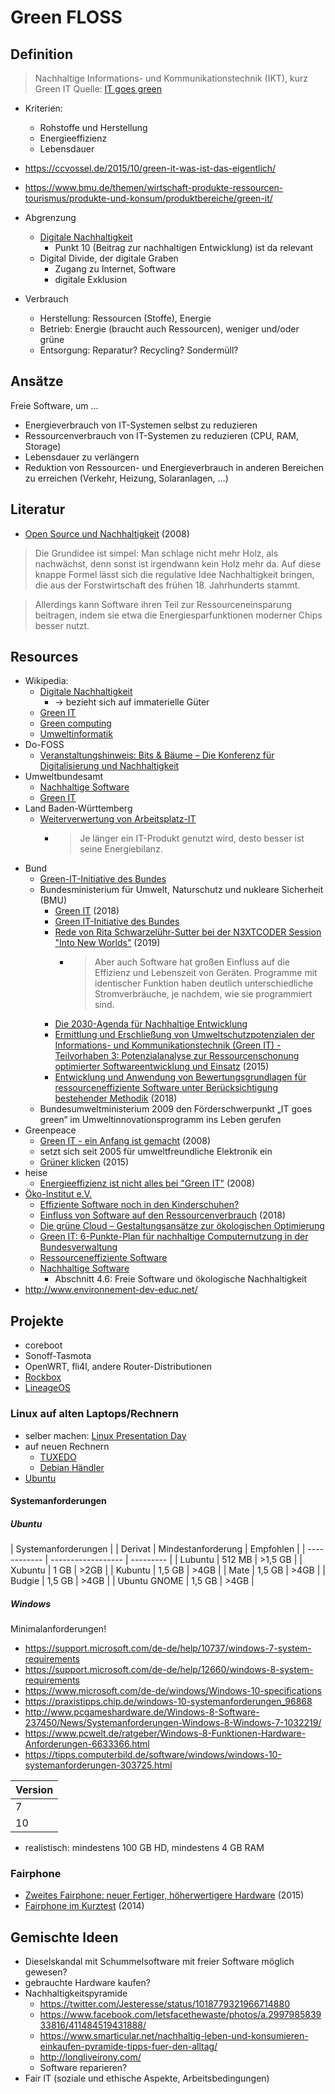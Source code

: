 # Green FLOSS

## Definition

> Nachhaltige Informations- und Kommunikationstechnik (IKT), kurz Green IT
Quelle: [IT goes green](https://www.umweltinnovationsprogramm.de/foerderschwerpunkte/it-goes-green)

* Kriterien:
  * Rohstoffe und Herstellung
  * Energieeffizienz
  * Lebensdauer

* https://ccvossel.de/2015/10/green-it-was-ist-das-eigentlich/
* https://www.bmu.de/themen/wirtschaft-produkte-ressourcen-tourismus/produkte-und-konsum/produktbereiche/green-it/

* Abgrenzung
  * [Digitale Nachhaltigkeit](https://de.wikipedia.org/wiki/Digitale_Nachhaltigkeit)
    * Punkt 10 (Beitrag zur nachhaltigen Entwicklung) ist da relevant
  * Digital Divide, der digitale Graben
    * Zugang zu Internet, Software
    * digitale Exklusion

* Verbrauch 
  * Herstellung: Ressourcen (Stoffe), Energie
  * Betrieb: Energie (braucht auch Ressourcen), weniger und/oder grüne
  * Entsorgung: Reparatur? Recycling? Sondermüll?

## Ansätze

Freie Software, um …

* Energieverbrauch von IT-Systemen selbst zu reduzieren
* Ressourcenverbrauch von IT-Systemen zu reduzieren (CPU, RAM, Storage)
* Lebensdauer zu verlängern
* Reduktion von Ressourcen- und Energieverbrauch in anderen Bereichen zu erreichen (Verkehr, Heizung, Solaranlagen, …)

## Literatur 

* [Open Source und Nachhaltigkeit](https://www.golem.de/0803/58082.html) (2008)

> Die Grundidee ist simpel: Man schlage nicht mehr Holz, als nachwächst, denn sonst ist irgendwann kein Holz mehr da. Auf diese knappe Formel lässt sich die regulative Idee Nachhaltigkeit bringen, die aus der Forstwirtschaft des frühen 18. Jahrhunderts stammt.

> Allerdings kann Software ihren Teil zur Ressourceneinsparung beitragen, indem sie etwa die Energiesparfunktionen moderner Chips besser nutzt.

## Resources

* Wikipedia: 
  * [Digitale Nachhaltigkeit](https://de.wikipedia.org/wiki/Digitale_Nachhaltigkeit)
    * → bezieht sich auf immaterielle Güter
  * [Green IT](https://de.wikipedia.org/wiki/Green_IT)
  * [Green computing](https://en.wikipedia.org/wiki/Green_computing)
  * [Umweltinformatik](https://de.wikipedia.org/wiki/Umweltinformatik)
* Do-FOSS
  * [Veranstaltungshinweis: Bits & Bäume – Die Konferenz für Digitalisierung und Nachhaltigkeit](http://blog.do-foss.de/beitrag/veranstaltungshinweis-bits-baeume-die-konferenz-fuer-digitalisierung-und-nachhaltigkeit/)
* Umweltbundesamt
  * [Nachhaltige Software](http://www.umweltbundesamt.de/publikationen/nachhaltige-software)
  * [Green IT](https://www.umweltbundesamt.de/publikationen/green-it)
* Land Baden-Württemberg
  * [Weiterverwertung von Arbeitsplatz-IT](https://green-it.baden-wuerttemberg.de/am-arbeitsplatz/weiterverwertung)
    * > Je länger ein IT-Produkt genutzt wird, desto besser ist seine Energiebilanz.
* Bund
  * [Green-IT-Initiative des Bundes](https://www.cio.bund.de/Web/DE/Innovative-Vorhaben/Green-IT/green_it_node.html)
  * Bundesministerium für Umwelt, Naturschutz und nukleare Sicherheit (BMU)
    * [Green IT](https://www.bmu.de/themen/wirtschaft-produkte-ressourcen-tourismus/produkte-und-konsum/produktbereiche/green-it/) (2018)
    * [Green IT-Initiative des Bundes](https://www.bmu.de/themen/wirtschaft-produkte-ressourcen-tourismus/produkte-und-konsum/produktbereiche/green-it/green-it-initiative-des-bundes/)
    * [Rede von Rita Schwarzelühr-Sutter bei der N3XTCODER Session "Into New Worlds"](https://www.bmu.de/rede/rede-von-rita-schwarzeluehr-sutter-bei-der-n3xtcoder-session-into-new-worlds/) (2019)
      * > Aber auch Software hat großen Einfluss auf die Effizienz und Lebenszeit von Geräten. Programme mit identischer Funktion haben deutlich unterschiedliche Stromverbräuche, je nachdem, wie sie programmiert sind.
    * [Die 2030-Agenda für Nachhaltige Entwicklung](https://www.bmu.de/themen/nachhaltigkeit-internationales/nachhaltige-entwicklung/2030-agenda/)
    * [Ermittlung und Erschließung von Umweltschutzpotenzialen der Informations- und Kommunikationstechnik (Green IT) - Teilvorhaben 3: Potenzialanalyse zur Ressourcenschonung optimierter Softwareentwicklung und Einsatz](https://www.bmu.de/themen/forschung-foerderung/forschung/forschungs-und-entwicklungsberichte/details/ermittlung-und-erschliessung-von-umweltschutzpotenzialen-der-informations-und-kommunikationstechnik/) (2015)
    * [Entwicklung und Anwendung von Bewertungsgrundlagen für ressourceneffiziente Software unter Berücksichtigung bestehender Methodik](https://www.bmu.de/themen/forschung-foerderung/forschung/forschungs-und-entwicklungsberichte/details/entwicklung-und-anwendung-von-bewertungsgrundlagen-fuer-ressourceneffiziente-software-unter-beruecksic/) (2018)
  * Bundesumweltministerium 2009 den Förderschwerpunkt „IT goes green“ im Umweltinnovationsprogramm ins Leben gerufen
* Greenpeace
  * [Green IT - ein Anfang ist gemacht](https://www.greenpeace.de/presse/presseerklaerungen/green-it-ein-anfang-ist-gemacht) (2008)
  * setzt sich seit 2005 für umweltfreundliche Elektronik ein
  * [Grüner klicken](https://www.greenpeace.de/themen/energiewende/gruener-klicken) (2015)
* heise
  * [Energieeffizienz ist nicht alles bei "Green IT"](https://heise.de/-203987) (2008)
* [Öko-Institut e.V.](https://www.oeko.de/)
  * [Effiziente Software noch in den Kinderschuhen?](https://www.oeko.de/presse/archiv-pressemeldungen/2018/effiziente-software-noch-in-den-kinderschuhen/)
  * [Einfluss von Software auf den Ressourcenverbrauch](https://www.oeko.de/publikationen/p-details/einfluss-von-software-auf-den-ressourcenverbrauch/) (2018)
  * [Die grüne Cloud – Gestaltungsansätze zur ökologischen Optimierung](https://www.oeko.de/publikationen/p-details/die-gruene-cloud-gestaltungsansaetze-zur-oekologischen-optimierung/)
  * [Green IT: 6-Punkte-Plan für nachhaltige Computernutzung in der Bundesverwaltung](https://www.oeko.de/presse/archiv-pressemeldungen/2016/green-it-6-punkte-plan-fuer-nachhaltige-computernutzung-in-der-bundesverwaltung/)
  * [Ressourceneffiziente Software](https://www.oeko.de/e-paper/archiv-ecowork/green-economy/arbeit-aktuell/ressourceneffiziente-software/)
  * [Nachhaltige Software](https://www.oeko.de/publikationen/p-details/nachhaltige-software/)
    * Abschnitt 4.6: Freie Software und ökologische Nachhaltigkeit
* http://www.environnement-dev-educ.net/

## Projekte

* coreboot
* Sonoff-Tasmota
* OpenWRT, fli4l, andere Router-Distributionen
* [Rockbox](https://www.rockbox.org/)
* [LineageOS](https://lineageos.org/)

### Linux auf alten Laptops/Rechnern

* selber machen: [Linux Presentation Day](https://l-p-d.org/)
* auf neuen Rechnern
  * [TUXEDO](https://www.tuxedocomputers.com/)
  * [Debian Händler](https://www.debian.org/distrib/pre-installed#de)
* [Ubuntu](https://wiki.ubuntuusers.de/Alte_Hardware/)

#### Systemanforderungen

##### Ubuntu

|            Systemanforderungen                |
| Derivat      | Mindestanforderung | Empfohlen |
| ------------ | ------------------ | --------- |
| Lubuntu      | 512 MB             | >1,5 GB   |
| Xubuntu      |   1 GB             | >2GB      |
| Kubuntu      | 1,5 GB             | >4GB      |
| Mate         | 1,5 GB             | >4GB      |
| Budgie       | 1,5 GB             | >4GB      |
| Ubuntu GNOME | 1,5 GB             | >4GB      |

##### Windows

Minimalanforderungen!

* https://support.microsoft.com/de-de/help/10737/windows-7-system-requirements
* https://support.microsoft.com/de-de/help/12660/windows-8-system-requirements
* https://www.microsoft.com/de-de/windows/Windows-10-specifications
* https://praxistipps.chip.de/windows-10-systemanforderungen_96868
* http://www.pcgameshardware.de/Windows-8-Software-237450/News/Systemanforderungen-Windows-8-Windows-7-1032219/
* https://www.pcwelt.de/ratgeber/Windows-8-Funktionen-Hardware-Anforderungen-6633366.html
* https://tipps.computerbild.de/software/windows/windows-10-systemanforderungen-303725.html

| Version |
| ------- |
| 7       | 1 GHz | 2 GB |      | 20 GB |
| 10      | 1 GHz | 2 GB | 4 GB | 32 GB |

* realistisch: mindestens 100 GB HD, mindestens 4 GB RAM

### Fairphone

* [Zweites Fairphone: neuer Fertiger, höherwertigere Hardware](http://heise.de/-2576107) (2015)
* [Fairphone im Kurztest](https://heise.de/-2073866) (2014)
  
## Gemischte Ideen

* Dieselskandal mit Schummelsoftware mit freier Software möglich gewesen?
* gebrauchte Hardware kaufen?
* Nachhaltigkeitspyramide
  * https://twitter.com/Jesteresse/status/1018779321966714880
  * https://www.facebook.com/letsfacethewaste/photos/a.299798583933816/411484519431888/
  * https://www.smarticular.net/nachhaltig-leben-und-konsumieren-einkaufen-pyramide-tipps-fuer-den-alltag/
  * http://longliveirony.com/
  * Software reparieren?
* Fair IT (soziale und ethische Aspekte, Arbeitsbedingungen)
